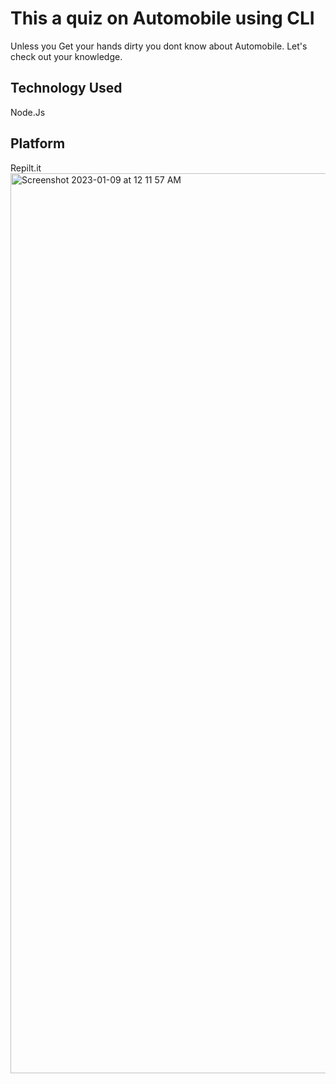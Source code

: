 # This a quiz on Automobile using CLI

Unless you Get your hands dirty you dont know about Automobile. Let's check out your knowledge.

## Technology Used
Node.Js

## Platform
Repilt.it<img width="1440" alt="Screenshot 2023-01-09 at 12 11 57 AM" src="https://user-images.githubusercontent.com/120501849/211213644-de67b01f-6488-4a7e-87ea-ce411d6ad48c.png">
